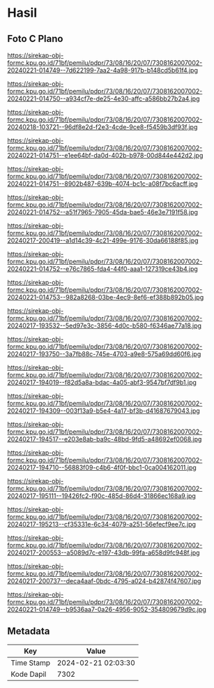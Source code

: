 # Hasil

## Foto C Plano

https://sirekap-obj-formc.kpu.go.id/71bf/pemilu/pdpr/73/08/16/20/07/7308162007002-20240221-014749--7d622199-7aa2-4a98-917b-b148cd5b61f4.jpg

https://sirekap-obj-formc.kpu.go.id/71bf/pemilu/pdpr/73/08/16/20/07/7308162007002-20240221-014750--a934cf7e-de25-4e30-affc-a586bb27b2a4.jpg

https://sirekap-obj-formc.kpu.go.id/71bf/pemilu/pdpr/73/08/16/20/07/7308162007002-20240218-103721--96df8e2d-f2e3-4cde-9ce8-f5459b3df93f.jpg

https://sirekap-obj-formc.kpu.go.id/71bf/pemilu/pdpr/73/08/16/20/07/7308162007002-20240221-014751--e1ee64bf-da0d-402b-b978-00d844e442d2.jpg

https://sirekap-obj-formc.kpu.go.id/71bf/pemilu/pdpr/73/08/16/20/07/7308162007002-20240221-014751--8902b487-639b-4074-bc1c-a08f7bc6acff.jpg

https://sirekap-obj-formc.kpu.go.id/71bf/pemilu/pdpr/73/08/16/20/07/7308162007002-20240221-014752--a51f7965-7905-45da-bae5-46e3e7191f58.jpg

https://sirekap-obj-formc.kpu.go.id/71bf/pemilu/pdpr/73/08/16/20/07/7308162007002-20240217-200419--a1d14c39-4c21-499e-9176-30da66188f85.jpg

https://sirekap-obj-formc.kpu.go.id/71bf/pemilu/pdpr/73/08/16/20/07/7308162007002-20240221-014752--e76c7865-fda4-44f0-aaa1-127319ce43b4.jpg

https://sirekap-obj-formc.kpu.go.id/71bf/pemilu/pdpr/73/08/16/20/07/7308162007002-20240221-014753--982a8268-03be-4ec9-8ef6-ef388b892b05.jpg

https://sirekap-obj-formc.kpu.go.id/71bf/pemilu/pdpr/73/08/16/20/07/7308162007002-20240217-193532--5ed97e3c-3856-4d0c-b580-f6346ae77a18.jpg

https://sirekap-obj-formc.kpu.go.id/71bf/pemilu/pdpr/73/08/16/20/07/7308162007002-20240217-193750--3a7fb88c-745e-4703-a9e8-575a69dd60f6.jpg

https://sirekap-obj-formc.kpu.go.id/71bf/pemilu/pdpr/73/08/16/20/07/7308162007002-20240217-194019--f82d5a8a-bdac-4a05-abf3-9547bf7df9b1.jpg

https://sirekap-obj-formc.kpu.go.id/71bf/pemilu/pdpr/73/08/16/20/07/7308162007002-20240217-194309--003f13a9-b5e4-4a17-bf3b-d41687679043.jpg

https://sirekap-obj-formc.kpu.go.id/71bf/pemilu/pdpr/73/08/16/20/07/7308162007002-20240217-194517--e203e8ab-ba9c-48bd-9fd5-a48692ef0068.jpg

https://sirekap-obj-formc.kpu.go.id/71bf/pemilu/pdpr/73/08/16/20/07/7308162007002-20240217-194710--56883f09-c4b6-4f0f-bbc1-0ca004162011.jpg

https://sirekap-obj-formc.kpu.go.id/71bf/pemilu/pdpr/73/08/16/20/07/7308162007002-20240217-195111--19426fc2-f90c-485d-86d4-31866ec168a9.jpg

https://sirekap-obj-formc.kpu.go.id/71bf/pemilu/pdpr/73/08/16/20/07/7308162007002-20240217-195213--cf35331e-6c34-4079-a251-56efecf9ee7c.jpg

https://sirekap-obj-formc.kpu.go.id/71bf/pemilu/pdpr/73/08/16/20/07/7308162007002-20240217-200553--a5089d7c-e197-43db-99fa-a658d9fc948f.jpg

https://sirekap-obj-formc.kpu.go.id/71bf/pemilu/pdpr/73/08/16/20/07/7308162007002-20240217-200737--deca4aaf-0bdc-4795-a024-b42874f47607.jpg

https://sirekap-obj-formc.kpu.go.id/71bf/pemilu/pdpr/73/08/16/20/07/7308162007002-20240221-014749--b9536aa7-0a26-4956-9052-354809679d9c.jpg


## Metadata

| Key        | Value               |
| ---------- | ------------------- |
| Time Stamp | 2024-02-21 02:03:30 |
| Kode Dapil | 7302                |



